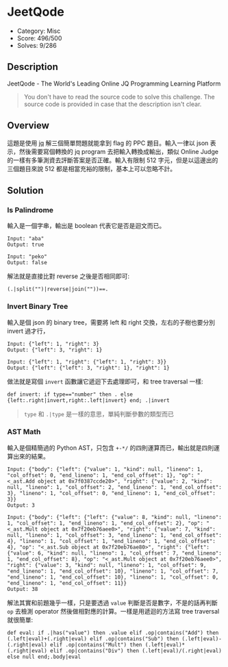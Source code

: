 # JeetQode

* Category: Misc
* Score: 496/500
* Solves: 9/286

## Description

JeetQode - The World's Leading Online JQ Programming Learning Platform

> You don't have to read the source code to solve this challenge. The source code is provided in case that the description isn't clear.

## Overview

這題是使用 [jq](https://stedolan.github.io/jq/) 解三個簡單問題就能拿到 flag 的 PPC 題目。輸入一律以 json 表示，然後需要寫個轉換的 jq program 去把輸入轉換成輸出，類似 Online Judge 的一樣有多筆測資去評斷答案是否正確。輸入有限制 512 字元，但是以這邊出的三個題目來說 512 都是相當充裕的限制，基本上可以忽略不計。

## Solution

### Is Palindrome

輸入是一個字串，輸出是 boolean 代表它是否是迴文而已。

```
Input: "aba"
Output: true

Input: "peko"
Output: false
```

解法就是直接比對 reverse 之後是否相同即可:

```jq
(.|split("")|reverse|join(""))==.
```

### Invert Binary Tree

輸入是個 json 的 binary tree，需要將 left 和 right 交換，左右的子樹也要分別 invert 過才行，

```
Input: {"left": 1, "right": 3}
Output: {"left": 3, "right": 1}

Input: {"left": 1, "right": {"left": 1, "right": 3}}
Output: {"left": {"left": 3, "right": 1}, "right": 1}
```

做法就是寫個 `invert` 函數讓它遞迴下去處理即可，和 tree traversal 一樣:

```jq
def invert: if type=="number" then . else {left:.right|invert,right:.left|invert} end; .|invert
```

> `type` 和 `.|type` 是一樣的意思，單純判斷參數的類型而已

### AST Math

輸入是個精簡過的 Python AST，只包含 `+-*/` 的四則運算而已，輸出就是四則運算出來的結果。

```
Input: {"body": {"left": {"value": 1, "kind": null, "lineno": 1, "col_offset": 0, "end_lineno": 1, "end_col_offset": 1}, "op": "<_ast.Add object at 0x7f0387ccde20>", "right": {"value": 2, "kind": null, "lineno": 1, "col_offset": 2, "end_lineno": 1, "end_col_offset": 3}, "lineno": 1, "col_offset": 0, "end_lineno": 1, "end_col_offset": 3}}
Output: 3

Input: {"body": {"left": {"left": {"value": 8, "kind": null, "lineno": 1, "col_offset": 1, "end_lineno": 1, "end_col_offset": 2}, "op": "<_ast.Mult object at 0x7f20eb76aee0>", "right": {"value": 7, "kind": null, "lineno": 1, "col_offset": 3, "end_lineno": 1, "end_col_offset": 4}, "lineno": 1, "col_offset": 1, "end_lineno": 1, "end_col_offset": 4}, "op": "<_ast.Sub object at 0x7f20eb76ae80>", "right": {"left": {"value": 6, "kind": null, "lineno": 1, "col_offset": 7, "end_lineno": 1, "end_col_offset": 8}, "op": "<_ast.Mult object at 0x7f20eb76aee0>", "right": {"value": 3, "kind": null, "lineno": 1, "col_offset": 9, "end_lineno": 1, "end_col_offset": 10}, "lineno": 1, "col_offset": 7, "end_lineno": 1, "end_col_offset": 10}, "lineno": 1, "col_offset": 0, "end_lineno": 1, "end_col_offset": 11}}
Output: 38
```

解法其實和前題幾乎一樣，只是要透過 `value` 判斷是否是數字，不是的話再判斷 `op` 去檢測 operator 然後做相對應的計算。一樣是用遞迴的方法寫 tree traversal 就很簡單:

```jq
def eval: if .|has("value") then .value elif .op|contains("Add") then (.left|eval)+(.right|eval) elif .op|contains("Sub") then (.left|eval)-(.right|eval) elif .op|contains("Mult") then (.left|eval)*(.right|eval) elif .op|contains("Div") then (.left|eval)/(.right|eval) else null end;.body|eval
```
